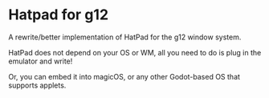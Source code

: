 # Hatpad for g12

A rewrite/better implementation of HatPad for the g12 window system.

HatPad does not depend on your OS or WM, all you need to do is plug in the emulator and write!

Or, you can embed it into magicOS, or any other Godot-based OS that supports applets.